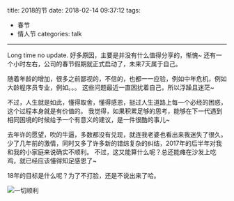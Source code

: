 title: 2018的节
date: 2018-02-14 09:37:12
tags:
- 春节
- 情人节
categories: talk
---

Long time no update.
好多原因，主要是并没有什么值得分享的，惭愧~
还有一个小时左右，公司的春节假期就正式启动了，未来7天属于自己。

随着年龄的增加，很多之前鄙视的，不信的，也都一一应验，例如中年危机，例如大龄程序员专业，例如。。。
这些问题最近一直困扰着自己，所以浮躁且迷茫~

不过，人生就是如此，懂得取舍，懂得感恩，挺过人生道路上每一个必经的困惑，这个过程本身就是有价值的。
我觉得，如果积累足够的思考，能够在下一代遇到相同困境的时候给予一个有意义的建议，是一件很酷的事儿~

去年许的愿望，吹的牛逼，多数都没有兑现，就连我老婆也看出来我迷失了很久。
少了几年前的激情，同时又多了许多新的错综复杂的纠结，2017年的后半年对我和我的小家庭来说确实不顺利。
不过，这又能算什么呢？总还能瘫在沙发上吃鸡，就已经应该懂得知足感恩了~

18年的目标是什么呢？为了不打脸，还是不说出来了哈。

![一切顺利](http://pic.yupoo.com/kazaff/H7zGCVSl/medish.jpg)
